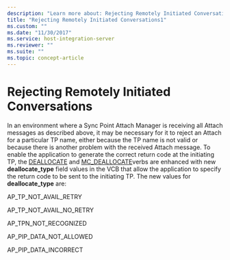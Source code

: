 ```yaml
---
description: "Learn more about: Rejecting Remotely Initiated Conversations"
title: "Rejecting Remotely Initiated Conversations1"
ms.custom: ""
ms.date: "11/30/2017"
ms.service: host-integration-server
ms.reviewer: ""
ms.suite: ""
ms.topic: concept-article
---
```

# Rejecting Remotely Initiated Conversations
In an environment where a Sync Point Attach Manager is receiving all Attach messages as described above, it may be necessary for it to reject an Attach for a particular TP name, either because the TP name is not valid or because there is another problem with the received Attach message. To enable the application to generate the correct return code at the initiating TP, the [DEALLOCATE](./deallocate2.md) and [MC_DEALLOCATE](./mc-deallocate2.md)verbs are enhanced with new **deallocate_type** field values in the VCB that allow the application to specify the return code to be sent to the initiating TP. The new values for **deallocate_type** are:  
  
 AP_TP_NOT_AVAIL_RETRY  
  
 AP_TP_NOT_AVAIL_NO_RETRY  
  
 AP_TPN_NOT_RECOGNIZED  
  
 AP_PIP_DATA_NOT_ALLOWED  
  
 AP_PIP_DATA_INCORRECT
